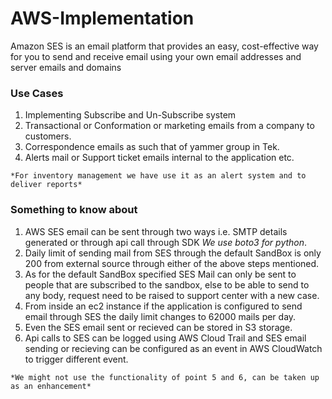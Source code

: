 # AWS-Implementation
  Amazon SES is an email platform that provides an easy, cost-effective way for you to send and receive email using your own email addresses and server emails and domains

### Use Cases
  1. Implementing Subscribe and Un-Subscribe system
  2. Transactional or Conformation or marketing emails from a company to customers.
  3. Correspondence emails as such that of yammer group in Tek.
  4. Alerts mail or Support ticket emails internal to the application etc.
    
    *For inventory management we have use it as an alert system and to deliver reports*


### Something to know about
  1. AWS SES email can be sent through two ways i.e. SMTP details generated or through api call through SDK *We use boto3 for python*.
  2. Daily limit of sending mail from SES through the default SandBox is only 200 from external source through either of the above steps mentioned.
  3. As for the default SandBox specified SES Mail can only be sent to people that are subscribed to the sandbox, else to be able to send to any body, request need to be raised to support center with a new case.
  4. From inside an ec2 instance if the application is configured to send email through SES the daily limit changes to 62000 mails per day.
  5. Even the SES email sent or recieved can be stored in S3 storage.
  6. Api calls to SES can be logged using AWS Cloud Trail and SES email sending or recieving can be configured as an event in AWS CloudWatch to trigger different event.
    
    *We might not use the functionality of point 5 and 6, can be taken up as an enhancement*

